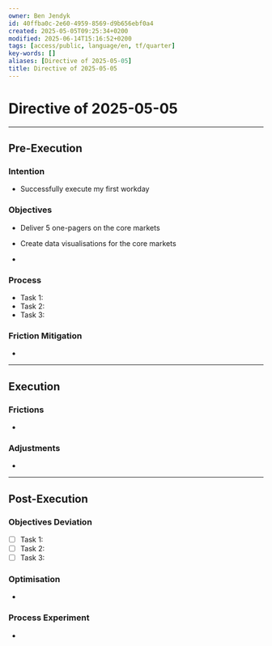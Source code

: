 ```yaml
---
owner: Ben Jendyk
id: 40ffba0c-2e60-4959-8569-d9b656ebf0a4
created: 2025-05-05T09:25:34+0200
modified: 2025-06-14T15:16:52+0200
tags: [access/public, language/en, tf/quarter]
key-words: []
aliases: [Directive of 2025-05-05]
title: Directive of 2025-05-05
---
```


# Directive of 2025-05-05

---

## Pre-Execution

### Intention
<!-- What broader chief aim do you want to focus on today? -->
- Successfully execute my first workday

### Objectives
<!-- Most critical task 1 – outcome-driven, not just an activity. -->
- Deliver 5 one-pagers on the core markets
<!-- Most critical task 2 – make it concrete and measurable. -->
- Create data visualisations for the core markets
<!-- Most critical task 3 – must fit within the day’s execution capacity. -->
-  

### Process
<!-- How will this be executed most efficiently? E.g., deep work session, batching tasks, specific tool usage. -->
- Task 1: 
- Task 2: 
- Task 3: 

### Friction Mitigation
<!-- What are the biggest risks to focus/execution today? E.g., distractions, decision fatigue, overplanning. -->
- 

---

## Execution

### Frictions
<!-- What slowed execution today? E.g., distractions, over-perfection, slow decision-making, unexpected blockers. -->
- 

### Adjustments
<!-- What tweaks were made mid-day to maintain efficiency? Only note direct changes to process. -->
- 

---

## Post-Execution

### Objectives Deviation
<!-- Did execution match expectation? If not, what caused deviation? -->
- [ ] Task 1:
- [ ] Task 2:  
- [ ] Task 3:  

### Optimisation
<!-- What execution inefficiency should be addressed tomorrow? Focus on a single high-leverage improvement. -->
- 

### Process Experiment
<!-- What **one small tweak** will be tested tomorrow to refine execution? Keep it experimental and specific. -->
- 